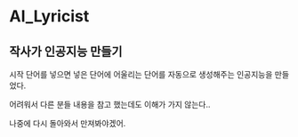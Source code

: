 # AI_Lyricist
## 작사가 인공지능 만들기

시작 단어를 넣으면 넣은 단어에 어울리는 단어를 자동으로 생성해주는 인공지능을 만들었다.

어려워서 다른 분들 내용을 참고 했는데도 이해가 가지 않는다..

나중에 다시 돌아와서 만져봐야겠어.
